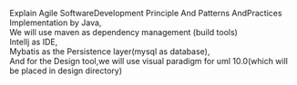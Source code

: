 Explain Agile SoftwareDevelopment Principle And Patterns AndPractices Implementation by Java,</br>
We will use maven as dependency management (build tools)</br>
Intellj as IDE,</br>
Mybatis as the Persistence layer(mysql as database),</br>
And for the Design tool,we will use visual paradigm for uml 10.0(which will be placed in design directory)</br>


